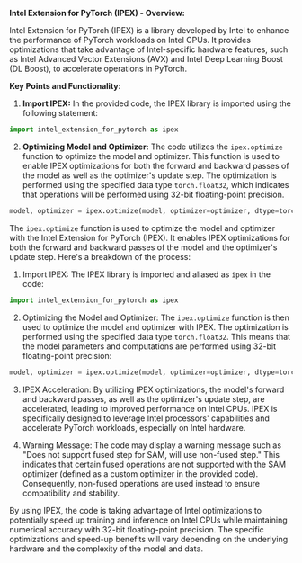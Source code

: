 **Intel Extension for PyTorch (IPEX) - Overview:**

Intel Extension for PyTorch (IPEX) is a library developed by Intel to enhance the performance of PyTorch workloads on Intel CPUs. It provides optimizations that take advantage of Intel-specific hardware features, such as Intel Advanced Vector Extensions (AVX) and Intel Deep Learning Boost (DL Boost), to accelerate operations in PyTorch.

**Key Points and Functionality:**

1. **Import IPEX:** In the provided code, the IPEX library is imported using the following statement:

```python
import intel_extension_for_pytorch as ipex
```

2. **Optimizing Model and Optimizer:** The code utilizes the `ipex.optimize` function to optimize the model and optimizer. This function is used to enable IPEX optimizations for both the forward and backward passes of the model as well as the optimizer's update step. The optimization is performed using the specified data type `torch.float32`, which indicates that operations will be performed using 32-bit floating-point precision.

```python
model, optimizer = ipex.optimize(model, optimizer=optimizer, dtype=torch.float32)
```

The `ipex.optimize` function is used to optimize the model and optimizer with the Intel Extension for PyTorch (IPEX). It enables IPEX optimizations for both the forward and backward passes of the model and the optimizer's update step. Here's a breakdown of the process:

1. Import IPEX: The IPEX library is imported and aliased as `ipex` in the code:

```python
import intel_extension_for_pytorch as ipex
```

2. Optimizing the Model and Optimizer: The `ipex.optimize` function is then used to optimize the model and optimizer with IPEX. The optimization is performed using the specified data type `torch.float32`. This means that the model parameters and computations are performed using 32-bit floating-point precision:

```python
model, optimizer = ipex.optimize(model, optimizer=optimizer, dtype=torch.float32)
```

3. IPEX Acceleration: By utilizing IPEX optimizations, the model's forward and backward passes, as well as the optimizer's update step, are accelerated, leading to improved performance on Intel CPUs. IPEX is specifically designed to leverage Intel processors' capabilities and accelerate PyTorch workloads, especially on Intel hardware.

4. Warning Message: The code may display a warning message such as "Does not support fused step for SAM, will use non-fused step." This indicates that certain fused operations are not supported with the SAM optimizer (defined as a custom optimizer in the provided code). Consequently, non-fused operations are used instead to ensure compatibility and stability.

By using IPEX, the code is taking advantage of Intel optimizations to potentially speed up training and inference on Intel CPUs while maintaining numerical accuracy with 32-bit floating-point precision. The specific optimizations and speed-up benefits will vary depending on the underlying hardware and the complexity of the model and data.
